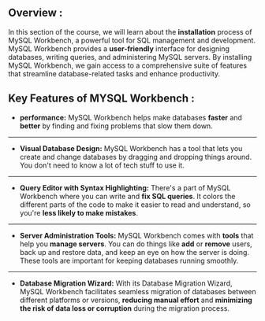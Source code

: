 ## Overview :
  In this section of the course, we will learn about the **installation** process of MySQL Workbench,
  a powerful tool for SQL management and development. MySQL Workbench provides a **user-friendly** 
  interface for designing databases, writing queries, and administering MySQL servers.
  By installing MySQL Workbench, we gain access to a comprehensive suite of features 
  that streamline database-related tasks and enhance productivity.

  ## Key Features of MYSQL Workbench :
  -  **performance:** MySQL Workbench helps make databases **faster** and **better** by finding and fixing problems that slow them down.
  ------------
  -  **Visual Database Design:** MySQL Workbench has a tool that lets you create and change databases by dragging and dropping things around. You don't need to know a lot of tech stuff to use it.
  ------------
  -  **Query Editor with Syntax Highlighting:** There's a part of MySQL Workbench where you can write and **fix SQL queries**. It colors the different parts of the code to make it easier to read and understand, so you're **less likely to make mistakes**.
 -------------
  
  -  **Server Administration Tools:** MySQL Workbench comes with **tools** that help you **manage servers**. You can do things like **add** or **remove** users, back up and restore data, and keep an eye on how the server is doing. These tools are important for keeping databases running smoothly.
  -------------
  -  **Database Migration Wizard:**  With its Database Migration Wizard, MySQL Workbench facilitates seamless migration of databases between different platforms or versions, **reducing manual effort** and **minimizing the risk of data loss or corruption** during the migration process.

